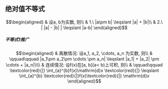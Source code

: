 ## 绝对值不等式
$$\begin{aligned}
& 设a, b为实数, 则\\
& 1.\ |a\pm b| \leqslant |a| + |b|\\
& 2.\ | |a| - |b| | \leqslant |a-b|
\end{aligned}$$

##### 不等式1推广
$$\begin{aligned}
& 离散情况: 设a_1, a_2, \cdots, a_n 为实数, 则\\
& \qquad\qquad |a_1\pm a_2\pm \cdots \pm a_n| \leqslant |a_1| + |a_2| \pm \cdots + |a_n|\\\\
& 连续情况: 设f(x)在[a, b](a< b)上可积, 则\\
& \qquad\qquad \textcolor{red}{|} \int_{a}^{b}f(x)\mathrm{d}x \textcolor{red}{|} \leqslant \int_{a}^{b} \textcolor{red}{|}f(x)\textcolor{red}{|} \mathrm{d}x
\end{aligned}$$
